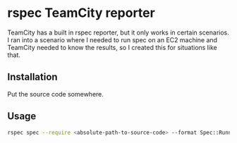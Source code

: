 rspec TeamCity reporter
=======================

TeamCity has a built in rspec reporter, but it only works in certain scenarios.
I ran into a scenario where I needed to run spec on an EC2 machine and TeamCity
needed to know the results, so I created this for situations like that.

Installation
------------

Put the source code somewhere.

Usage
-----

```bash
rspec spec --require <absolute-path-to-source-code> --format Spec::Runner::Formatter::TeamcityFormatter
```
